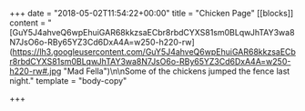 +++
date = "2018-05-02T11:54:22+00:00"
title = "Chicken Page"
[[blocks]]
content = "[GuY5J4ahveQ6wpEhuiGAR68kkzsaECbr8rbdCYXS81sm0BLqwJhTAY3wa8N7JsO6o-RBy65YZ3Cd6DxA4A=w250-h220-rw](https://lh3.googleusercontent.com/GuY5J4ahveQ6wpEhuiGAR68kkzsaECbr8rbdCYXS81sm0BLqwJhTAY3wa8N7JsO6o-RBy65YZ3Cd6DxA4A=w250-h220-rw#.jpg \"Mad Fella\")\n\nSome of the chickens jumped the fence last night."
template = "body-copy"

+++
